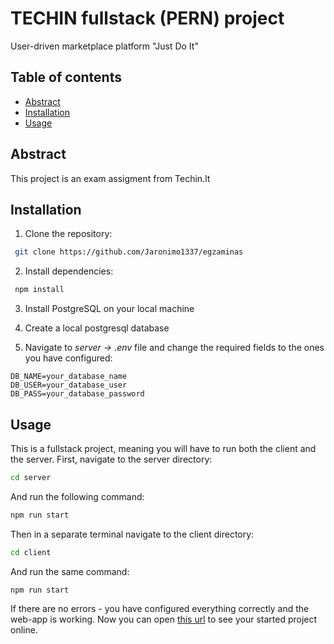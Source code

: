 # TECHIN fullstack (PERN) project

User-driven marketplace platform "Just Do It"

## Table of contents

- [Abstract](#abstract)
- [Installation](#installation)
- [Usage](#usage)

## Abstract

This project is an exam assigment from Techin.lt

## Installation

1. Clone the repository:

```bash
 git clone https://github.com/Jaronimo1337/egzaminas
```

2. Install dependencies:

```bash
 npm install
```

3. Install PostgreSQL on your local machine

4. Create a local postgresql database

5. Navigate to _server -> .env_ file and change the required fields to the ones you have configured:

```
DB_NAME=your_database_name
DB_USER=your_database_user
DB_PASS=your_database_password
```

## Usage

This is a fullstack project, meaning you will have to run both the client and the server.
First, navigate to the server directory:

```bash
cd server
```

And run the following command:

```bash
npm run start
```

Then in a separate terminal navigate to the client directory:

```bash
cd client
```

And run the same command:

```bash
npm run start
```

If there are no errors - you have configured everything correctly and the web-app is working.
Now you can open [this url](http://localhost:5173) to see your started project online.